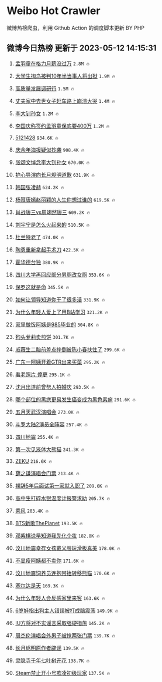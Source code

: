 # Weibo Hot Crawler 



微博热榜爬虫，利用 Github Action 的调度脚本更新 BY PHP 


## 微博今日热榜 更新于 2023-05-12 14:15:31 
1. [孟羽童在格力月薪没过万](https://s.weibo.com/weibo?q=%23%E5%AD%9F%E7%BE%BD%E7%AB%A5%E5%9C%A8%E6%A0%BC%E5%8A%9B%E6%9C%88%E8%96%AA%E6%B2%A1%E8%BF%87%E4%B8%87%23&t=31&band_rank=1&Refer=top) `2.8M 🔥` 

1. [大学生掏鸟被判10年半当事人将出狱](https://s.weibo.com/weibo?q=%23%E5%A4%A7%E5%AD%A6%E7%94%9F%E6%8E%8F%E9%B8%9F%E8%A2%AB%E5%88%A410%E5%B9%B4%E5%8D%8A%E5%BD%93%E4%BA%8B%E4%BA%BA%E5%B0%86%E5%87%BA%E7%8B%B1%23&t=31&band_rank=2&Refer=top) `1.9M 🔥` 

1. [高质量发展调研行](https://s.weibo.com/weibo?q=%23%E9%AB%98%E8%B4%A8%E9%87%8F%E5%8F%91%E5%B1%95%E8%B0%83%E7%A0%94%E8%A1%8C%23&t=31&band_rank=3&Refer=top) `1.5M 🔥` 

1. [丈夫家中去世女子赶车路上崩溃大哭](https://s.weibo.com/weibo?q=%23%E4%B8%88%E5%A4%AB%E5%AE%B6%E4%B8%AD%E5%8E%BB%E4%B8%96%E5%A5%B3%E5%AD%90%E8%B5%B6%E8%BD%A6%E8%B7%AF%E4%B8%8A%E5%B4%A9%E6%BA%83%E5%A4%A7%E5%93%AD%23&t=31&band_rank=4&Refer=top) `1.4M 🔥` 

1. [李大钊孙女](https://s.weibo.com/weibo?q=%E6%9D%8E%E5%A4%A7%E9%92%8A%E5%AD%99%E5%A5%B3&t=31&band_rank=5&Refer=top) `1.2M 🔥` 

1. [李国庆称签约孟羽童保底要400万](https://s.weibo.com/weibo?q=%23%E6%9D%8E%E5%9B%BD%E5%BA%86%E7%A7%B0%E7%AD%BE%E7%BA%A6%E5%AD%9F%E7%BE%BD%E7%AB%A5%E4%BF%9D%E5%BA%95%E8%A6%81400%E4%B8%87%23&t=31&band_rank=6&Refer=top) `1.2M 🔥` 

1. [5121428](https://s.weibo.com/weibo?q=%235121428%23&t=31&band_rank=7&Refer=top) `934.6K 🔥` 

1. [庆余年海报疑似抄袭](https://s.weibo.com/weibo?q=%23%E5%BA%86%E4%BD%99%E5%B9%B4%E6%B5%B7%E6%8A%A5%E7%96%91%E4%BC%BC%E6%8A%84%E8%A2%AD%23&t=31&band_rank=8&Refer=top) `908.4K 🔥` 

1. [张颂文悼念李大钊孙女](https://s.weibo.com/weibo?q=%23%E5%BC%A0%E9%A2%82%E6%96%87%E6%82%BC%E5%BF%B5%E6%9D%8E%E5%A4%A7%E9%92%8A%E5%AD%99%E5%A5%B3%23&t=31&band_rank=9&Refer=top) `670.0K 🔥` 

1. [护心导演向长月烬明道歉](https://s.weibo.com/weibo?q=%23%E6%8A%A4%E5%BF%83%E5%AF%BC%E6%BC%94%E5%90%91%E9%95%BF%E6%9C%88%E7%83%AC%E6%98%8E%E9%81%93%E6%AD%89%23&t=31&band_rank=10&Refer=top) `631.9K 🔥` 

1. [韩国张凌赫](https://s.weibo.com/weibo?q=%E9%9F%A9%E5%9B%BD%E5%BC%A0%E5%87%8C%E8%B5%AB&t=31&band_rank=11&Refer=top) `624.2K 🔥` 

1. [杨幂唐嫣赵丽颖的人生你想过谁的](https://s.weibo.com/weibo?q=%23%E6%9D%A8%E5%B9%82%E5%94%90%E5%AB%A3%E8%B5%B5%E4%B8%BD%E9%A2%96%E7%9A%84%E4%BA%BA%E7%94%9F%E4%BD%A0%E6%83%B3%E8%BF%87%E8%B0%81%E7%9A%84%23&t=31&band_rank=12&Refer=top) `619.5K 🔥` 

1. [肖战唐三vs周翊然唐三](https://s.weibo.com/weibo?q=%23%E8%82%96%E6%88%98%E5%94%90%E4%B8%89vs%E5%91%A8%E7%BF%8A%E7%84%B6%E5%94%90%E4%B8%89%23&t=31&band_rank=13&Refer=top) `609.2K 🔥` 

1. [刘宇宁是怎么火起来的](https://s.weibo.com/weibo?q=%23%E5%88%98%E5%AE%87%E5%AE%81%E6%98%AF%E6%80%8E%E4%B9%88%E7%81%AB%E8%B5%B7%E6%9D%A5%E7%9A%84%23&t=31&band_rank=14&Refer=top) `510.5K 🔥` 

1. [杜兰特老了](https://s.weibo.com/weibo?q=%23%E6%9D%9C%E5%85%B0%E7%89%B9%E8%80%81%E4%BA%86%23&t=31&band_rank=15&Refer=top) `474.0K 🔥` 

1. [陶勇重新拿起手术刀](https://s.weibo.com/weibo?q=%23%E9%99%B6%E5%8B%87%E9%87%8D%E6%96%B0%E6%8B%BF%E8%B5%B7%E6%89%8B%E6%9C%AF%E5%88%80%23&t=31&band_rank=16&Refer=top) `422.5K 🔥` 

1. [霍华德台独](https://s.weibo.com/weibo?q=%23%E9%9C%8D%E5%8D%8E%E5%BE%B7%E5%8F%B0%E7%8B%AC%23&t=31&band_rank=17&Refer=top) `380.9K 🔥` 

1. [四川大学再回应部分男厕改女厕](https://s.weibo.com/weibo?q=%23%E5%9B%9B%E5%B7%9D%E5%A4%A7%E5%AD%A6%E5%86%8D%E5%9B%9E%E5%BA%94%E9%83%A8%E5%88%86%E7%94%B7%E5%8E%95%E6%94%B9%E5%A5%B3%E5%8E%95%23&t=31&band_rank=18&Refer=top) `353.6K 🔥` 

1. [保罗这就是命](https://s.weibo.com/weibo?q=%23%E4%BF%9D%E7%BD%97%E8%BF%99%E5%B0%B1%E6%98%AF%E5%91%BD%23&t=31&band_rank=19&Refer=top) `345.5K 🔥` 

1. [如何让领导知道你干了很多活](https://s.weibo.com/weibo?q=%23%E5%A6%82%E4%BD%95%E8%AE%A9%E9%A2%86%E5%AF%BC%E7%9F%A5%E9%81%93%E4%BD%A0%E5%B9%B2%E4%BA%86%E5%BE%88%E5%A4%9A%E6%B4%BB%23&t=31&band_rank=20&Refer=top) `331.9K 🔥` 

1. [为什么年轻人爱上了用B站学习](https://s.weibo.com/weibo?q=%23%E4%B8%BA%E4%BB%80%E4%B9%88%E5%B9%B4%E8%BD%BB%E4%BA%BA%E7%88%B1%E4%B8%8A%E4%BA%86%E7%94%A8B%E7%AB%99%E5%AD%A6%E4%B9%A0%23&t=31&band_rank=21&Refer=top) `321.2K 🔥` 

1. [家里做饭阿姨是985毕业的](https://s.weibo.com/weibo?q=%23%E5%AE%B6%E9%87%8C%E5%81%9A%E9%A5%AD%E9%98%BF%E5%A7%A8%E6%98%AF985%E6%AF%95%E4%B8%9A%E7%9A%84%23&t=31&band_rank=22&Refer=top) `304.8K 🔥` 

1. [狗头萝莉卖煎饼](https://s.weibo.com/weibo?q=%E7%8B%97%E5%A4%B4%E8%90%9D%E8%8E%89%E5%8D%96%E7%85%8E%E9%A5%BC&t=31&band_rank=23&Refer=top) `301.7K 🔥` 

1. [戚薇生二胎前差点摔倒被陈小春扶住了](https://s.weibo.com/weibo?q=%23%E6%88%9A%E8%96%87%E7%94%9F%E4%BA%8C%E8%83%8E%E5%89%8D%E5%B7%AE%E7%82%B9%E6%91%94%E5%80%92%E8%A2%AB%E9%99%88%E5%B0%8F%E6%98%A5%E6%89%B6%E4%BD%8F%E4%BA%86%23&t=31&band_rank=24&Refer=top) `299.6K 🔥` 

1. [广东一阿姨开着GTR出来买菜](https://s.weibo.com/weibo?q=%23%E5%B9%BF%E4%B8%9C%E4%B8%80%E9%98%BF%E5%A7%A8%E5%BC%80%E7%9D%80GTR%E5%87%BA%E6%9D%A5%E4%B9%B0%E8%8F%9C%23&t=31&band_rank=25&Refer=top) `295.2K 🔥` 

1. [看老照片 停更](https://s.weibo.com/weibo?q=%E7%9C%8B%E8%80%81%E7%85%A7%E7%89%87%20%E5%81%9C%E6%9B%B4&t=31&band_rank=26&Refer=top) `295.1K 🔥` 

1. [沈月出道前曾帮人拍婚庆](https://s.weibo.com/weibo?q=%23%E6%B2%88%E6%9C%88%E5%87%BA%E9%81%93%E5%89%8D%E6%9B%BE%E5%B8%AE%E4%BA%BA%E6%8B%8D%E5%A9%9A%E5%BA%86%23&t=31&band_rank=27&Refer=top) `293.5K 🔥` 

1. [哪个部位的黑痣更易发生癌变成为黑色素瘤](https://s.weibo.com/weibo?q=%23%E5%93%AA%E4%B8%AA%E9%83%A8%E4%BD%8D%E7%9A%84%E9%BB%91%E7%97%A3%E6%9B%B4%E6%98%93%E5%8F%91%E7%94%9F%E7%99%8C%E5%8F%98%E6%88%90%E4%B8%BA%E9%BB%91%E8%89%B2%E7%B4%A0%E7%98%A4%23&t=31&band_rank=28&Refer=top) `291.6K 🔥` 

1. [五月天武汉演唱会](https://s.weibo.com/weibo?q=%E4%BA%94%E6%9C%88%E5%A4%A9%E6%AD%A6%E6%B1%89%E6%BC%94%E5%94%B1%E4%BC%9A&t=31&band_rank=29&Refer=top) `273.0K 🔥` 

1. [斗罗大陆2演员全阵容](https://s.weibo.com/weibo?q=%23%E6%96%97%E7%BD%97%E5%A4%A7%E9%99%862%E6%BC%94%E5%91%98%E5%85%A8%E9%98%B5%E5%AE%B9%23&t=31&band_rank=30&Refer=top) `257.4K 🔥` 

1. [四川地震](https://s.weibo.com/weibo?q=%E5%9B%9B%E5%B7%9D%E5%9C%B0%E9%9C%87&t=31&band_rank=31&Refer=top) `255.4K 🔥` 

1. [第一次见液体大熊猫](https://s.weibo.com/weibo?q=%23%E7%AC%AC%E4%B8%80%E6%AC%A1%E8%A7%81%E6%B6%B2%E4%BD%93%E5%A4%A7%E7%86%8A%E7%8C%AB%23&t=31&band_rank=32&Refer=top) `241.3K 🔥` 

1. [ZEKU](https://s.weibo.com/weibo?q=ZEKU&t=31&band_rank=33&Refer=top) `216.6K 🔥` 

1. [薛之谦演唱会门票](https://s.weibo.com/weibo?q=%E8%96%9B%E4%B9%8B%E8%B0%A6%E6%BC%94%E5%94%B1%E4%BC%9A%E9%97%A8%E7%A5%A8&t=31&band_rank=34&Refer=top) `213.4K 🔥` 

1. [裸辞5年后面试第一家就入职了](https://s.weibo.com/weibo?q=%23%E8%A3%B8%E8%BE%9E5%E5%B9%B4%E5%90%8E%E9%9D%A2%E8%AF%95%E7%AC%AC%E4%B8%80%E5%AE%B6%E5%B0%B1%E5%85%A5%E8%81%8C%E4%BA%86%23&t=31&band_rank=35&Refer=top) `209.0K 🔥` 

1. [高中生打碎水银温度计报警求助](https://s.weibo.com/weibo?q=%23%E9%AB%98%E4%B8%AD%E7%94%9F%E6%89%93%E7%A2%8E%E6%B0%B4%E9%93%B6%E6%B8%A9%E5%BA%A6%E8%AE%A1%E6%8A%A5%E8%AD%A6%E6%B1%82%E5%8A%A9%23&t=31&band_rank=36&Refer=top) `205.7K 🔥` 

1. [乘风](https://s.weibo.com/weibo?q=%E4%B9%98%E9%A3%8E&t=31&band_rank=37&Refer=top) `203.4K 🔥` 

1. [BTS新歌ThePlanet](https://s.weibo.com/weibo?q=%23BTS%E6%96%B0%E6%AD%8CThePlanet%23&t=31&band_rank=38&Refer=top) `193.5K 🔥` 

1. [邓紫棋说早知道我先化个妆](https://s.weibo.com/weibo?q=%23%E9%82%93%E7%B4%AB%E6%A3%8B%E8%AF%B4%E6%97%A9%E7%9F%A5%E9%81%93%E6%88%91%E5%85%88%E5%8C%96%E4%B8%AA%E5%A6%86%23&t=31&band_rank=39&Refer=top) `182.8K 🔥` 

1. [汶川地震幸存女孩戴义肢玩滑板真美](https://s.weibo.com/weibo?q=%23%E6%B1%B6%E5%B7%9D%E5%9C%B0%E9%9C%87%E5%B9%B8%E5%AD%98%E5%A5%B3%E5%AD%A9%E6%88%B4%E4%B9%89%E8%82%A2%E7%8E%A9%E6%BB%91%E6%9D%BF%E7%9C%9F%E7%BE%8E%23&t=31&band_rank=40&Refer=top) `178.0K 🔥` 

1. [不显瘦阿姨都不卖你](https://s.weibo.com/weibo?q=%23%E4%B8%8D%E6%98%BE%E7%98%A6%E9%98%BF%E5%A7%A8%E9%83%BD%E4%B8%8D%E5%8D%96%E4%BD%A0%23&t=31&band_rank=41&Refer=top) `171.6K 🔥` 

1. [汶川地震饲养员连抱带抬转移熊猫](https://s.weibo.com/weibo?q=%23%E6%B1%B6%E5%B7%9D%E5%9C%B0%E9%9C%87%E9%A5%B2%E5%85%BB%E5%91%98%E8%BF%9E%E6%8A%B1%E5%B8%A6%E6%8A%AC%E8%BD%AC%E7%A7%BB%E7%86%8A%E7%8C%AB%23&t=31&band_rank=42&Refer=top) `170.6K 🔥` 

1. [塞尔达是天](https://s.weibo.com/weibo?q=%E5%A1%9E%E5%B0%94%E8%BE%BE%E6%98%AF%E5%A4%A9&t=31&band_rank=43&Refer=top) `169.3K 🔥` 

1. [为什么年轻人会反感家里来客](https://s.weibo.com/weibo?q=%23%E4%B8%BA%E4%BB%80%E4%B9%88%E5%B9%B4%E8%BD%BB%E4%BA%BA%E4%BC%9A%E5%8F%8D%E6%84%9F%E5%AE%B6%E9%87%8C%E6%9D%A5%E5%AE%A2%23&t=31&band_rank=44&Refer=top) `163.6K 🔥` 

1. [6岁娃指出狗主人错误被打成脑震荡](https://s.weibo.com/weibo?q=%236%E5%B2%81%E5%A8%83%E6%8C%87%E5%87%BA%E7%8B%97%E4%B8%BB%E4%BA%BA%E9%94%99%E8%AF%AF%E8%A2%AB%E6%89%93%E6%88%90%E8%84%91%E9%9C%87%E8%8D%A1%23&t=31&band_rank=45&Refer=top) `149.9K 🔥` 

1. [IU方将对不实谣言采取强硬措施](https://s.weibo.com/weibo?q=%23IU%E6%96%B9%E5%B0%86%E5%AF%B9%E4%B8%8D%E5%AE%9E%E8%B0%A3%E8%A8%80%E9%87%87%E5%8F%96%E5%BC%BA%E7%A1%AC%E6%8E%AA%E6%96%BD%23&t=31&band_rank=46&Refer=top) `145.2K 🔥` 

1. [周杰伦演唱会外男子被抢两张门票](https://s.weibo.com/weibo?q=%23%E5%91%A8%E6%9D%B0%E4%BC%A6%E6%BC%94%E5%94%B1%E4%BC%9A%E5%A4%96%E7%94%B7%E5%AD%90%E8%A2%AB%E6%8A%A2%E4%B8%A4%E5%BC%A0%E9%97%A8%E7%A5%A8%23&t=31&band_rank=47&Refer=top) `139.7K 🔥` 

1. [长月烬明原作者辟谣](https://s.weibo.com/weibo?q=%23%E9%95%BF%E6%9C%88%E7%83%AC%E6%98%8E%E5%8E%9F%E4%BD%9C%E8%80%85%E8%BE%9F%E8%B0%A3%23&t=31&band_rank=48&Refer=top) `139.5K 🔥` 

1. [灵隐寺千年七叶树开花](https://s.weibo.com/weibo?q=%23%E7%81%B5%E9%9A%90%E5%AF%BA%E5%8D%83%E5%B9%B4%E4%B8%83%E5%8F%B6%E6%A0%91%E5%BC%80%E8%8A%B1%23&t=31&band_rank=49&Refer=top) `138.7K 🔥` 

1. [Steam禁止开小号欺凌初级玩家](https://s.weibo.com/weibo?q=%23Steam%E7%A6%81%E6%AD%A2%E5%BC%80%E5%B0%8F%E5%8F%B7%E6%AC%BA%E5%87%8C%E5%88%9D%E7%BA%A7%E7%8E%A9%E5%AE%B6%23&t=31&band_rank=50&Refer=top) `137.5K 🔥` 

